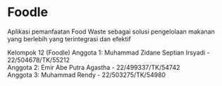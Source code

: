 # Foodle
Aplikasi pemanfaatan Food Waste sebagai solusi pengelolaan makanan yang berlebih yang terintegrasi dan efektif

Kelompok 12 (Foodle)
Anggota 1: Muhammad Zidane Septian Irsyadi  -  22/504678/TK/55212  
Anggota 2: Emir Abe Putra Agastha	          -  22/499337/TK/54742  
Anggota 3: Muhammad Rendy	                  -  22/503275/TK/54980
